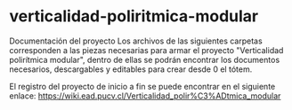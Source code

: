 # verticalidad-poliritmica-modular
Documentación del proyecto
Los archivos de las siguientes carpetas corresponden a las piezas necesarias para armar el proyecto "Verticalidad polirítmica modular", dentro de ellas se podrán encontrar los documentos necesarios, descargables y editables para crear desde 0 el tótem.

El registro del proyecto de inicio a fin se puede encontrar en el siguiente enlace: https://wiki.ead.pucv.cl/Verticalidad_polir%C3%ADtmica_modular
